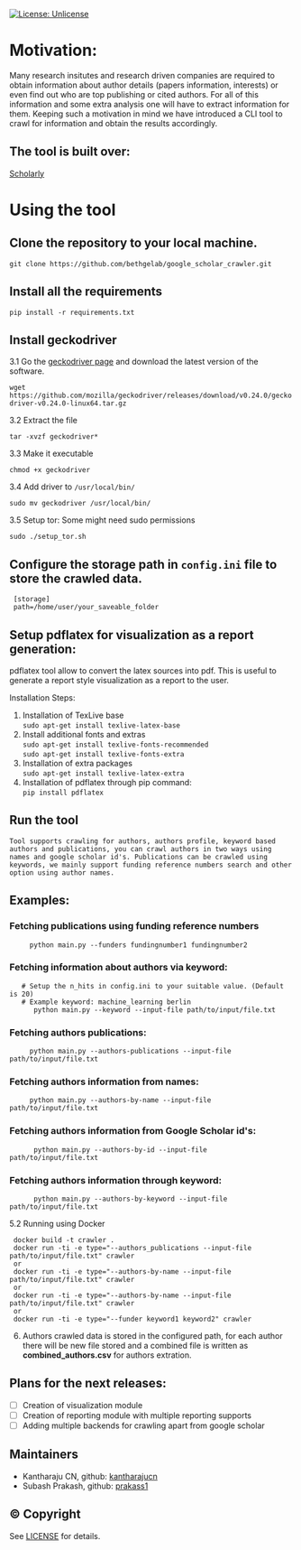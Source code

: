 [![License: Unlicense](https://img.shields.io/badge/license-Unlicense-blue.svg)](http://unlicense.org/)

# Motivation:
Many research insitutes and research driven companies are required to obtain information about author details (papers information, interests) or even find out who are top publishing or cited authors. For all of this information and some extra analysis one will have to extract information for them. Keeping such a motivation in mind we have introduced a CLI tool to crawl for information and obtain the results accordingly.

## The tool is built over:
[Scholarly](https://scholarly.readthedocs.io/en/latest/?badge=latest)

# Using the tool

## Clone the repository to your local machine.
 
   ```git clone https://github.com/bethgelab/google_scholar_crawler.git```
## Install all the requirements

   ```pip install -r requirements.txt```
    
## Install geckodriver

   3.1 Go the [geckodriver page]("https://github.com/mozilla/geckodriver/releases") and download the latest version of the software.
    
   ```wget https://github.com/mozilla/geckodriver/releases/download/v0.24.0/geckodriver-v0.24.0-linux64.tar.gz```
        
   3.2 Extract the file
    
   ```tar -xvzf geckodriver*```
        
   3.3 Make it executable
    
   ```chmod +x geckodriver```
        
   3.4 Add driver to `/usr/local/bin/`
    
   ```sudo mv geckodriver /usr/local/bin/```

   3.5 Setup tor: Some might need sudo permissions
    
   ```sudo ./setup_tor.sh```
        
## Configure the storage path in `config.ini` file to store the crawled data.

   ```
    [storage]
    path=/home/user/your_saveable_folder
   ```

## Setup pdflatex for visualization as a report generation:
pdflatex tool allow to convert the latex sources into pdf. This is useful to generate a report style visualization as a report to the user.

Installation Steps:
1. Installation of TexLive base  
   `sudo apt-get install texlive-latex-base`
2. Install additional fonts and extras  
   `sudo apt-get install texlive-fonts-recommended`  
   `sudo apt-get install texlive-fonts-extra`
3. Installation of extra packages  
   `sudo apt-get install texlive-latex-extra`
4. Installation of pdflatex through pip command:  
   `pip install pdflatex`  
## Run the tool
          
    Tool supports crawling for authors, authors profile, keyword based authors and publications, you can crawl authors in two ways using names and google scholar id's. Publications can be crawled using keywords, we mainly support funding reference numbers search and other option using author names.

## Examples:

### Fetching publications using funding reference numbers

   ```
        python main.py --funders fundingnumber1 fundingnumber2
   ```

### Fetching information about authors via keyword:  
   ```
      # Setup the n_hits in config.ini to your suitable value. (Default is 20)
      # Example keyword: machine_learning berlin
         python main.py --keyword --input-file path/to/input/file.txt
   ```
### Fetching authors publications:  
   ```
        python main.py --authors-publications --input-file path/to/input/file.txt
   ```
### Fetching authors information from names:  
   ```
        python main.py --authors-by-name --input-file path/to/input/file.txt
   ```
### Fetching authors information from Google Scholar id's:  
   ```
         python main.py --authors-by-id --input-file path/to/input/file.txt
   ```
### Fetching authors information through keyword:  
   ```
         python main.py --authors-by-keyword --input-file path/to/input/file.txt
   ```

5.2 Running using Docker

   ```
    docker build -t crawler .
    docker run -ti -e type="--authors_publications --input-file path/to/input/file.txt" crawler
    or
    docker run -ti -e type="--authors-by-name --input-file path/to/input/file.txt" crawler
    or 
    docker run -ti -e type="--authors-by-name --input-file path/to/input/file.txt" crawler 
    or
    docker run -ti -e type="--funder keyword1 keyword2" crawler 
   ```
    
   
6. Authors crawled data is stored in the configured path, for each author there will be new file stored and a combined file is written as **combined_authors.csv** for authors extration.

## Plans for the next releases:
- [ ] Creation of visualization module
- [ ] Creation of reporting module with multiple reporting supports
- [ ] Adding multiple backends for crawling apart from google scholar

## Maintainers
* Kantharaju CN, github: [kantharajucn](https://github.com/kantharajucn)
* Subash Prakash, github: [prakass1](https://github.com/prakass1)

## © Copyright
See [LICENSE](LICENSE) for details.